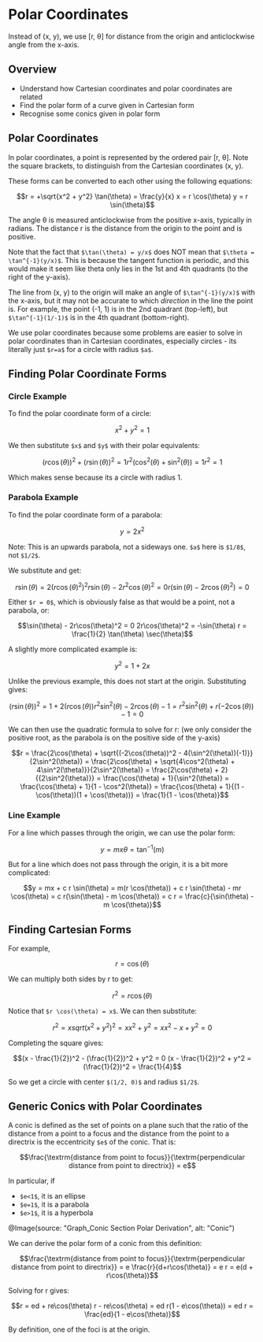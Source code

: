 # Polar Coordinates

Instead of (x, y), we use [r, θ] for distance from the origin and anticlockwise angle from the x-axis.

## Overview

- Understand how Cartesian coordinates and polar coordinates are related
- Find the polar form of a curve given in Cartesian form
- Recognise some conics given in polar form

## Polar Coordinates

In polar coordinates, a point is represented by the ordered pair [r, θ]. Note the square brackets, to 
distinguish from the Cartesian coordinates (x, y).

These forms can be converted to each other using the following equations:
```math
r = +\sqrt{x^2 + y^2}
\tan(\theta) = \frac{y}{x}

x = r \cos(\theta)
y = r \sin(\theta)
```
The angle θ is measured anticlockwise from the positive x-axis, typically in radians. The distance r is 
the distance from the origin to the point and is positive.

Note that the fact that `$\tan(\theta) = y/x$` does NOT mean that `$\theta = \tan^{-1}(y/x)$`. 
This is because the tangent function is periodic, and this would make it seem like theta only
lies in the 1st and 4th quadrants (to the right of the y-axis).

The line from (x, y) to the origin will make an angle of `$\tan^{-1}(y/x)$` with the x-axis, but
it may not be accurate to which _direction_ in the line the point is. For example, the point (-1, 1)
is in the 2nd quadrant (top-left), but `$\tan^{-1}(1/-1)$` is in the 4th quadrant (bottom-right).

We use polar coordinates because some problems are easier to solve in polar coordinates than in Cartesian 
coordinates, especially circles - its literally just `$r=a$` for a circle with radius `$a$`.

## Finding Polar Coordinate Forms

### Circle Example

To find the polar coordinate form of a circle:
```math
x^2 + y^2 = 1
```
We then substitute `$x$` and `$y$` with their polar equivalents:
```math
(r \cos(\theta))^2 + (r \sin(\theta))^2 = 1
r^2 (\cos^2(\theta) + \sin^2(\theta)) = 1
r^2 = 1
```
Which makes sense because its a circle with radius 1.

### Parabola Example

To find the polar coordinate form of a parabola:
```math
y=2x^2
```

Note: This is an upwards parabola, not a sideways one. `$a$` here is `$1/8$`, not `$1/2$`.

We substitute and get:
```math
r \sin(\theta) = 2(r \cos(\theta)^2)^2
r \sin(\theta) - 2r^2\cos(\theta)^2 = 0
r(\sin(\theta) - 2r\cos(\theta)^2) = 0
```
Either `$r = 0$`, which is obviously false as that would be a point, not a parabola, or:
```math
\sin(\theta) - 2r\cos(\theta)^2 = 0
2r\cos(\theta)^2 = -\sin(\theta)
r = \frac{1}{2} \tan(\theta) \sec(\theta)
```

A slightly more complicated example is:
```math
y^2 = 1 + 2x
```
Unlike the previous example, this does not start at the origin. Substituting gives:
```math
(r \sin(\theta))^2 = 1 + 2(r \cos(\theta))
r^2 \sin^2(\theta) - 2r \cos(\theta) - 1 =
r^2 \sin^2(\theta) + r(-2\cos(\theta)) - 1 = 0
```
We can then use the quadratic formula to solve for r: (we only consider the positive root, as the parabola is on the 
positive side of the y-axis)
```math
r = \frac{2\cos(\theta) + \sqrt{(-2\cos(\theta))^2 - 4(\sin^2(\theta))(-1)}}{2\sin^2(\theta)}

= \frac{2\cos(\theta) + \sqrt{4\cos^2(\theta) + 4\sin^2(\theta)}}{2\sin^2(\theta)}

= \frac{2\cos(\theta) + 2}{{2\sin^2(\theta)}}

= \frac{\cos(\theta) + 1}{\sin^2(\theta)}

= \frac{\cos(\theta) + 1}{1 - \cos^2(\theta)}

= \frac{\cos(\theta) + 1}{(1 - \cos(\theta))(1 + \cos(\theta))}

= \frac{1}{1 - \cos(\theta)}
```

### Line Example

For a line which passes through the origin, we can use the polar form:
```math
y = mx
\theta = \tan^{-1}(m)
```

But for a line which does not pass through the origin, it is a bit more complicated:
```math
y = mx + c
r \sin(\theta) = m(r \cos(\theta)) + c
r \sin(\theta) - mr \cos(\theta) = c
r(\sin(\theta) - m \cos(\theta)) = c
r = \frac{c}{\sin(\theta) - m \cos(\theta)}
```

## Finding Cartesian Forms

For example,
```math
r = \cos(\theta)
```
We can multiply both sides by r to get:
```math
r^2 = r \cos(\theta)
```
Notice that `$r \cos(\theta) = x$`. We can then substitute:
```math
r^2 = x
sqrt(x^2 + y^2)^2 = x
x^2 + y^2 = x
x^2 - x + y^2 = 0
```
Completing the square gives:
```math
(x - \frac{1}{2})^2 - (\frac{1}{2})^2 + y^2 = 0
(x - \frac{1}{2})^2 + y^2 = (\frac{1}{2})^2 = \frac{1}{4}
```
So we get a circle with center `$(1/2, 0)$` and radius `$1/2$`.

## Generic Conics with Polar Coordinates

A conic is defined as the set of points on a plane such that the ratio of the distance from a point to a focus and 
the distance from the point to a directrix is the eccentricity `$e$` of the conic. That is:
```math
\frac{\textrm{distance from point to focus}}{\textrm{perpendicular distance from point to directrix}} = e
```

In particular, if
- `$e<1$`, it is an ellipse
- `$e=1$`, it is a parabola
- `$e>1$`, it is a hyperbola

@Image(source: "Graph_Conic Section Polar Derivation", alt: "Conic")

We can derive the polar form of a conic from this definition:
```math
\frac{\textrm{distance from point to focus}}{\textrm{perpendicular distance from point to directrix}} = e

\frac{r}{d+r\cos(\theta)} = e

r = e(d + r\cos(\theta))
```

Solving for r gives:
```math
r = ed + re\cos(\theta)
r - re\cos(\theta) = ed
r(1 - e\cos(\theta)) = ed
r = \frac{ed}{1 - e\cos(\theta)}
```

By definition, one of the foci is at the origin.